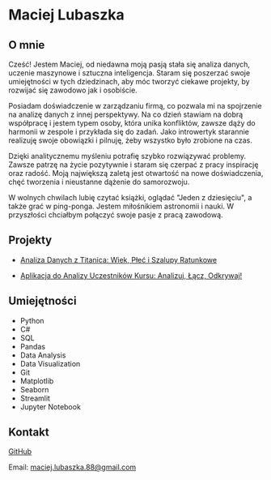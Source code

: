 
# Maciej Lubaszka

## O mnie

Cześć! 
Jestem Maciej, od niedawna moją pasją stała się analiza danych, uczenie maszynowe i sztuczna inteligencja. Staram się poszerzać swoje umiejętności w tych dziedzinach, aby móc tworzyć ciekawe projekty, by rozwijać się zawodowo jak i osobiście.

Posiadam doświadczenie w zarządzaniu firmą, co pozwala mi na spojrzenie na analizę danych z innej perspektywy. Na co dzień stawiam na dobrą współpracę i jestem typem osoby, która unika konfliktów, zawsze dąży do harmonii w zespole i przykłada się do zadań. Jako introwertyk starannie realizuję swoje obowiązki i pilnuję, żeby wszystko było zrobione na czas.

Dzięki analitycznemu myśleniu potrafię szybko rozwiązywać problemy. Zawsze patrzę na życie pozytywnie i staram się czerpać z pracy inspirację oraz radość. Moją największą zaletą jest otwartość na nowe doświadczenia, chęć tworzenia i nieustanne dążenie do samorozwoju.

W wolnych chwilach lubię czytać książki, oglądać "Jeden z dziesięciu", a także grać w ping-ponga. Jestem miłośnikiem astronomii i nauki. W przyszłości chciałbym połączyć swoje pasje z pracą zawodową.

## Projekty

- [Analiza Danych z Titanica: Wiek, Płeć i Szalupy Ratunkowe](/od-zera-do-ai-portfolio/projects/titanic/eda_different_approach/)

- [Aplikacja do Analizy Uczestników Kursu: Analizuj, Łącz, Odkrywaj!](/od-zera-do-ai-portfolio/projects/survey_overview_app/analyze_connect_discover/)

## Umiejętności

- Python
- C#
- SQL
- Pandas
- Data Analysis
- Data Visualization
- Git
- Matplotlib
- Seaborn
- Streamlit
- Jupyter Notebook

## Kontakt

[GitHub](https://github.com/N1ghtmarecus)

Email: maciej.lubaszka.88@gmail.com